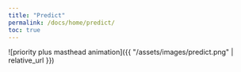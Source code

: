 ```yaml
---
title: "Predict"
permalink: /docs/home/predict/
toc: true
---
```


![priority plus masthead animation]({{ "/assets/images/predict.png" | relative_url }})
